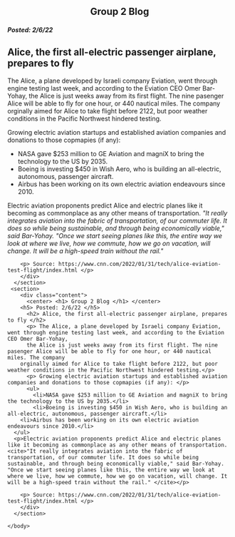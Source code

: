 <DOCTYPE html>
  <html>
    <head>
      <meta charset="utf-s">
      <meta name="viewport" content="width=device-width, initial-scale=1">
    </head>
    <body>
       <section>
        <div class="content">
          <center> <h1> Group 2 Blog </h1> </center>
		<h5> Posted: 2/6/22 </h5>
          <h2> Alice, the first all-electric passenger airplane, prepares to fly </h2>
          <p> The Alice, a plane developed by Israeli company Eviation, went through engine testing last week, and according to the Eviation CEO Omer Bar-Yohay, 
		  the Alice is just weeks away from its first flight. The nine pasenger Alice will be able to fly for one hour, or 440 nautical miles. The company
		orginally aimed for Alice to take flight before 2122, but poor weather conditions in the Pacific Northwest hindered testing.</p>
          <p> Growing electric aviation startups and established aviation companies and donations to those copmapies (if any): </p>
          <ul>
            <li>NASA gave $253 million to GE Aviation and magniX to bring the technology to the US by 2035.</li>
            <li>Boeing is investing $450 in Wish Aero, who is building an all-electric, autonomous, passenger aircraft.</li>
	    <li>Airbus has been working on its own electric aviation endeavours since 2010.</li>
	  </ul>  
	  <p>Electric aviation proponents predict Alice and electric planes like it becoming as commonplace as any other means of transportation. <cite>"It really integrates aviation into the fabric of transportation, of our commuter life. It does so while being sustainable, and through being economically viable," said Bar-Yohay. "Once we start seeing planes like this, the entire way we look at where we live, how we commute, how we go on vacation, will change. It will be a high-speed train without the rail." </cite></p>
          
		<p> Source: https://www.cnn.com/2022/01/31/tech/alice-eviation-test-flight/index.html </p>
        </div>
      </section>
	 <section>
        <div class="content">
          <center> <h1> Group 2 Blog </h1> </center>
		<h5> Posted: 2/6/22 </h5>
          <h2> Alice, the first all-electric passenger airplane, prepares to fly </h2>
          <p> The Alice, a plane developed by Israeli company Eviation, went through engine testing last week, and according to the Eviation CEO Omer Bar-Yohay, 
		  the Alice is just weeks away from its first flight. The nine pasenger Alice will be able to fly for one hour, or 440 nautical miles. The company
		orginally aimed for Alice to take flight before 2122, but poor weather conditions in the Pacific Northwest hindered testing.</p>
          <p> Growing electric aviation startups and established aviation companies and donations to those copmapies (if any): </p>
          <ul>
            <li>NASA gave $253 million to GE Aviation and magniX to bring the technology to the US by 2035.</li>
            <li>Boeing is investing $450 in Wish Aero, who is building an all-electric, autonomous, passenger aircraft.</li>
	    <li>Airbus has been working on its own electric aviation endeavours since 2010.</li>
	  </ul>  
	  <p>Electric aviation proponents predict Alice and electric planes like it becoming as commonplace as any other means of transportation. <cite>"It really integrates aviation into the fabric of transportation, of our commuter life. It does so while being sustainable, and through being economically viable," said Bar-Yohay. "Once we start seeing planes like this, the entire way we look at where we live, how we commute, how we go on vacation, will change. It will be a high-speed train without the rail." </cite></p>
          
		<p> Source: https://www.cnn.com/2022/01/31/tech/alice-eviation-test-flight/index.html </p>
        </div>
      </section>
      
    </body>
  </html>
